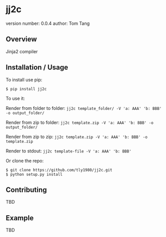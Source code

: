 jj2c
===============================

version number: 0.0.4
author: Tom Tang

Overview
--------

Jinja2 compiler

Installation / Usage
--------------------

To install use pip:

    $ pip install jj2c


To use it:

Render from folder to folder:
    `jj2c template_folder/ -V 'a: AAA' 'b: BBB' -o output_folder/`

Render from zip to folder:
    `jj2c template.zip -V 'a: AAA' 'b: BBB' -o output_folder/`

Render from zip to zip:
    `jj2c template.zip -V 'a: AAA' 'b: BBB' -o template.zip`

Render to stdout:
    `jj2c template-file -V 'a: AAA' 'b: BBB'`

Or clone the repo:

    $ git clone https://github.com/tly1980/jj2c.git
    $ python setup.py install

Contributing
------------

TBD

Example
-------

TBD

